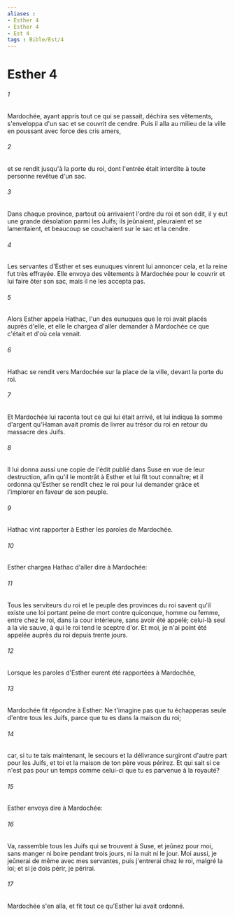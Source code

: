 ```yaml
---
aliases : 
- Esther 4
- Esther 4
- Est 4
tags : Bible/Est/4
---
```


# Esther 4

###### 1
Mardochée, ayant appris tout ce qui se passait, déchira ses vêtements, s'enveloppa d'un sac et se couvrit de cendre. Puis il alla au milieu de la ville en poussant avec force des cris amers,
###### 2
et se rendit jusqu'à la porte du roi, dont l'entrée était interdite à toute personne revêtue d'un sac.
###### 3
Dans chaque province, partout où arrivaient l'ordre du roi et son édit, il y eut une grande désolation parmi les Juifs; ils jeûnaient, pleuraient et se lamentaient, et beaucoup se couchaient sur le sac et la cendre.
###### 4
Les servantes d'Esther et ses eunuques vinrent lui annoncer cela, et la reine fut très effrayée. Elle envoya des vêtements à Mardochée pour le couvrir et lui faire ôter son sac, mais il ne les accepta pas.
###### 5
Alors Esther appela Hathac, l'un des eunuques que le roi avait placés auprès d'elle, et elle le chargea d'aller demander à Mardochée ce que c'était et d'où cela venait.
###### 6
Hathac se rendit vers Mardochée sur la place de la ville, devant la porte du roi.
###### 7
Et Mardochée lui raconta tout ce qui lui était arrivé, et lui indiqua la somme d'argent qu'Haman avait promis de livrer au trésor du roi en retour du massacre des Juifs.
###### 8
Il lui donna aussi une copie de l'édit publié dans Suse en vue de leur destruction, afin qu'il le montrât à Esther et lui fît tout connaître; et il ordonna qu'Esther se rendît chez le roi pour lui demander grâce et l'implorer en faveur de son peuple.
###### 9
Hathac vint rapporter à Esther les paroles de Mardochée.
###### 10
Esther chargea Hathac d'aller dire à Mardochée:
###### 11
Tous les serviteurs du roi et le peuple des provinces du roi savent qu'il existe une loi portant peine de mort contre quiconque, homme ou femme, entre chez le roi, dans la cour intérieure, sans avoir été appelé; celui-là seul a la vie sauve, à qui le roi tend le sceptre d'or. Et moi, je n'ai point été appelée auprès du roi depuis trente jours.
###### 12
Lorsque les paroles d'Esther eurent été rapportées à Mardochée,
###### 13
Mardochée fit répondre à Esther: Ne t'imagine pas que tu échapperas seule d'entre tous les Juifs, parce que tu es dans la maison du roi;
###### 14
car, si tu te tais maintenant, le secours et la délivrance surgiront d'autre part pour les Juifs, et toi et la maison de ton père vous périrez. Et qui sait si ce n'est pas pour un temps comme celui-ci que tu es parvenue à la royauté?
###### 15
Esther envoya dire à Mardochée:
###### 16
Va, rassemble tous les Juifs qui se trouvent à Suse, et jeûnez pour moi, sans manger ni boire pendant trois jours, ni la nuit ni le jour. Moi aussi, je jeûnerai de même avec mes servantes, puis j'entrerai chez le roi, malgré la loi; et si je dois périr, je périrai.
###### 17
Mardochée s'en alla, et fit tout ce qu'Esther lui avait ordonné.
